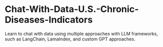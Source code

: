 # Chat-With-Data-U.S.-Chronic-Diseases-Indicators
Learn to chat with data using multiple approaches with LLM frameworks, such as LangChain, LamaIndex, and custom GPT approaches.
